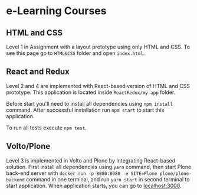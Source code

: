 # e-Learning Courses
## HTML and CSS
Level 1 in Assignment with a layout prototype using only HTML and CSS. To see this page go to `HTML&CSS` folder and open `index.html`.
## React and Redux
Level 2 and 4 are implemented with React-based version of HTML and CSS prototype. This application is located inside `ReactRedux/my-app` folder. 

Before start you'll need to install all dependencies using `npm install` command. After successful installation run `npm start` to start this application.

To run all tests execute `npm test`.
## Volto/Plone
Level 3 is implemented in Volto and Plone by Integrating React-based solution. First install all dependencies using `yarn` command, then start Plone back-end server with `docker run -p 8080:8080 -e SITE=Plone plone/plone-backend` command in one terminal, and run `yarn start` in second terminal to start application. When application starts, you can go to [localhost:3000](http://localhost:3000/).
